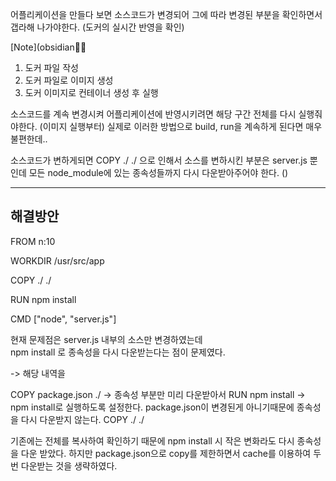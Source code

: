 
어플리케이션을 만들다 보면 소스코드가 변경되어
그에 따라 변경된 부분을 확인하면서 갭라해 나가야한다. (도커의 실시간 반영을 확인)


[Note](obsidian👨‍⚕️


1. 도커 파일 작성
2. 도커 파일로 이미지 생성
3. 도커 이미지로 컨테이너 생성 후 실행
   
	
소스코드를 계속 변경시켜 어플리케이션에 반영시키려면 해당 구간 전체를 다시 실행줘야한다. (이미지 실행부터)
실제로 이러한 방법으로 build, run을 계속하게 된다면 매우 불편한데..

소스코드가 변하게되면  COPY ./ ./ 으로 인해서 소스를 변하시킨 부분은 server.js 뿐인데 모든 node_module에 있는 종속성들까지 다시 다운받아주어야 한다.
()



---

## 해결방안

FROM n:10    

WORKDIR /usr/src/app

COPY ./ ./

RUN npm install 

CMD ["node", "server.js"]

현재 문제점은 server.js 내부의 소스만 변경하였는데  
npm install 로 종속성을 다시 다운받는다는 점이 문제였다.

-> 해당 내역을 
 
COPY package.json ./ -> 종속성 부분만 미리 다운받아서 
RUN npm install  -> npm install로 실행하도록 설정한다. package.json이 변경된게 아니기때문에 종속성을 다시 다운받지 않는다.
COPY ./ ./ 

기존에는 전체를 복사하여 확인하기 때문에 npm install 시 작은 변화라도 다시 종속성을 다운 받았다.
하지만  package.json으로 copy를 제한하면서 cache를 이용하여 두 번 다운받는 것을 생략하였다.
